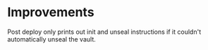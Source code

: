 # Improvements

Post deploy only prints out init and unseal instructions if it couldn't
automatically unseal the vault.

